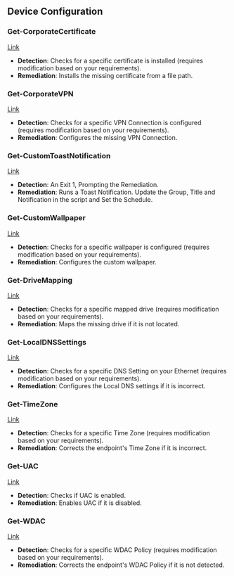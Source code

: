 ## Device Configuration

### Get-CorporateCertificate
[Link](https://github.com/AntoPorter/Intune-Remediations/tree/main/DeviceConfiguration/Get-CorporateCertificate)
- **Detection**: Checks for a specific certificate is installed (requires modification based on your requirements).
- **Remediation**: Installs the missing certificate from a file path.

### Get-CorporateVPN
[Link](https://github.com/AntoPorter/Intune-Remediations/tree/main/DeviceConfiguration/Get-CorporateVPN)
- **Detection**: Checks for a specific VPN Connection is configured (requires modification based on your requirements).
- **Remediation**: Configures the missing VPN Connection.

### Get-CustomToastNotification
[Link](https://github.com/AntoPorter/Intune-Remediations/tree/main/DeviceConfiguration/Get-CustomToastNotification)
- **Detection**: An Exit 1, Prompting the Remediation.
- **Remediation**: Runs a Toast Notification. Update the Group, Title and Notification in the script and Set the Schedule.

### Get-CustomWallpaper
[Link](https://github.com/AntoPorter/Intune-Remediations/tree/main/DeviceConfiguration/Get-CustomWallpaper)
- **Detection**: Checks for a specific wallpaper is configured (requires modification based on your requirements).
- **Remediation**: Configures the custom wallpaper.

### Get-DriveMapping
[Link](https://github.com/AntoPorter/Intune-Remediations/tree/main/DeviceConfiguration/Get-DriveMapping)
- **Detection**: Checks for a specific mapped drive (requires modification based on your requirements).
- **Remediation**: Maps the missing drive if it is not located.

### Get-LocalDNSSettings
[Link](https://github.com/AntoPorter/Intune-Remediations/tree/main/DeviceConfiguration/Get-LocalDNSSettings)
- **Detection**: Checks for a specific DNS Setting on your Ethernet (requires modification based on your requirements).
- **Remediation**: Configures the Local DNS settings if it is incorrect.

### Get-TimeZone
[Link](https://github.com/AntoPorter/Intune-Remediations/tree/main/DeviceConfiguration/Get-TimeZone)
- **Detection**: Checks for a specific Time Zone (requires modification based on your requirements).
- **Remediation**: Corrects the endpoint's Time Zone if it is incorrect.

### Get-UAC
[Link](https://github.com/AntoPorter/Intune-Remediations/tree/main/DeviceConfiguration/Get-UAC)
- **Detection**: Checks if UAC is enabled.
- **Remediation**: Enables UAC if it is disabled.

### Get-WDAC
[Link](https://github.com/AntoPorter/Intune-Remediations/tree/main/DeviceConfiguration/Get-WDAC)
- **Detection**: Checks for a specific WDAC Policy (requires modification based on your requirements).
- **Remediation**: Corrects the endpoint's WDAC Policy if it is not detected.